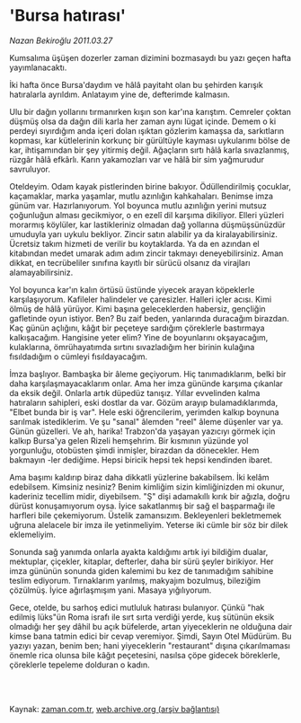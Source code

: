 # 'Bursa hatırası'

*Nazan Bekiroğlu 2011.03.27*

<td class="columnist-detail">
<p>Kumsalıma üşüşen dozerler zaman dizimini bozmasaydı bu yazı geçen hafta yayımlanacaktı.</p>
<p>
<div id="haberMetinDiv">
<p>İki hafta önce Bursa'daydım ve hâlâ payitaht olan bu şehirden karışık hatıralarla ayrıldım. Anlatayım yine de, defterimde kalmasın.
<p>Ulu bir dağın yollarını tırmanırken kışın son kar'ına karıştım. Cemreler çoktan düşmüş olsa da dağın dili karla her zaman aynı lügat içinde. Demem o ki perdeyi sıyırdığım anda içeri dolan ışıktan gözlerim kamaşsa da, sarkıtların kopması, kar kütlelerinin korkunç bir gürültüyle kayması uykularımı bölse de kar, ihtişamından bir şey yitirmiş değil. Ağaçların sırtı hâlâ karla sıvazlanmış, rüzgâr hâlâ efkârlı. Karın yakamozları var ve hâlâ bir sim yağmurudur savruluyor.
<p>Oteldeyim. Odam kayak pistlerinden birine bakıyor. Ödüllendirilmiş çocuklar, kaçamaklar, marka yaşamlar, mutlu azınlığın kahkahaları. Benimse imza günüm var. Hazırlanıyorum. Yol boyunca mutlu azınlığın yerini mutsuz çoğunluğun alması gecikmiyor, o en ezelî dil karşıma dikiliyor. Elleri yüzleri morarmış köylüler, kar lastikleriniz olmadan dağ yollarına düşmüşsünüzdür umuduyla yarı uykulu bekliyor. Zincir satın alabilir ya da kiralayabilirsiniz. Ücretsiz takım hizmeti de verilir bu koytaklarda. Ya da en azından el kitabından medet umarak adım adım zincir takmayı deneyebilirsiniz. Aman dikkat, en tecrübeliler sınıfına kayıtlı bir sürücü olsanız da virajları alamayabilirsiniz.
<p>Yol boyunca kar'ın kalın örtüsü üstünde yiyecek arayan köpeklerle karşılaşıyorum. Kafileler halindeler ve çaresizler. Halleri içler acısı. Kimi ölmüş de hâlâ yürüyor. Kimi başına geleceklerden habersiz, gençliğin gafletinde oyun istiyor. Ben? Bu zaif beden, yanlarında duracağım birazdan. Kaç günün açlığını, kâğıt bir peçeteye sardığım çöreklerle bastırmaya kalkışacağım. Hangisine yeter elim? Yine de boyunlarını okşayacağım, kulaklarına, ömrühayatımda sırtını sıvazladığım her birinin kulağına fısıldadığım o cümleyi fısıldayacağım.
<p>İmza başlıyor. Bambaşka bir âleme geçiyorum. Hiç tanımadıklarım, belki bir daha karşılaşmayacaklarım onlar. Ama her imza gününde karşıma çıkanlar da eksik değil. Onlarla artık düpedüz tanışız. Yıllar evvelinden kalma hatıraların sahipleri, eski dostlar da var. Gözüm arayıp bulamadıklarımda, "Elbet bunda bir iş var". Hele eski öğrencilerim, yerimden kalkıp boynuna sarılmak istediklerim. Ve şu "sanal" âlemden "reel" âleme düşenler var ya. Günün güzelleri. Ve ah, harika! Trabzon'da yaşayan yazıcıyı görmek için kalkıp Bursa'ya gelen Rizeli hemşehrim. Bir kısmının yüzünde yol yorgunluğu, otobüsten şimdi inmişler, birazdan da dönecekler. Hem bakmayın -ler dediğime. Hepsi biricik hepsi tek hepsi kendinden ibaret.
<p>Ama başımı kaldırıp biraz daha dikkatli yüzlerine bakabilsem. İki kelâm edebilsem. Kimsiniz nesiniz? Benim kimliğim sizin kimliğinizden mi okunur, kaderiniz tecellim midir, diyebilsem. "Ş" dişi adamakıllı kırık bir ağızla, doğru dürüst konuşamıyorum oysa. İyice sakatlanmış bir sağ el başparmağı ile harfleri bile çekemiyorum. Üstelik zamansızım. Bekleyenleri bekletmemek uğruna alelacele bir imza ile yetinmeliyim. Yeterse iki cümle bir söz bir dilek eklemeliyim.
<p>Sonunda sağ yanımda onlarla ayakta kaldığımı artık iyi bildiğim dualar, mektuplar, çiçekler, kitaplar, defterler, daha bir sürü şeyler birikiyor. Her imza gününün sonunda giden kalemimi bu kez de tanımadığım sahibine teslim ediyorum. Tırnaklarım yarılmış, makyajım bozulmuş, bileziğim çözülmüş. İyice ağırlaşmışım yani. Masaya yığılıyorum.
<p>Gece, otelde, bu sarhoş edici mutluluk hatırası bulanıyor. Çünkü "hak edilmiş lüks"ün Roma israfı ile sırt sırta verdiği yerde, kuş sütünün eksik olmadığı her şey dâhil bu açık büfelerde, artan yiyeceklerin ne olduğuna dair kimse bana tatmin edici bir cevap veremiyor. Şimdi, Sayın Otel Müdürüm. Bu yazıyı yazan, benim ben; hani yiyeceklerin "restaurant" dışına çıkarılmaması önemle rica olunsa bile kâğıt peçetesini, nasılsa çöpe gidecek böreklerle, çöreklerle tepeleme dolduran o kadın.</p></p></p></p></p></p></p></p></div>
</p>


<p><br>
		 </br></p></td>

Kaynak: [zaman.com.tr](http://zaman.com.tr/yazar.do?yazino=1113480), [web.archive.org (arşiv bağlantısı)](http://web.archive.org/web/20110402230423/http://www.zaman.com.tr:80/yazar.do?yazino=1113480)
